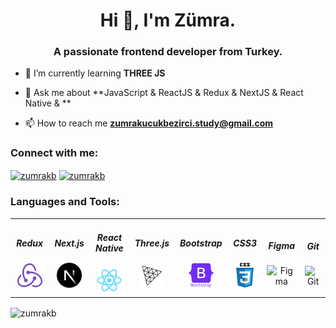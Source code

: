 <h1 align="center">Hi 👋, I'm Zümra.</h1>
<h3 align="center">A passionate frontend developer from Turkey.</h3>

- 🌱 I’m currently learning **THREE JS**

- 💬 Ask me about **JavaScript & ReactJS & Redux & NextJS & React Native & **

- 📫 How to reach me **zumrakucukbezirci.study@gmail.com**

<h3 align="left">Connect with me:</h3>
<p align="left">
<a href="https://linkedin.com/in/zumrakb" target="blank"><img align="center" height="30" width="40" src="https://raw.githubusercontent.com/rahuldkjain/github-profile-readme-generator/master/src/images/icons/Social/linked-in-alt.svg" alt="zumrakb" height="30" width="40" /></a>
<a href="https://github.com/zumrakb" target="_blank">
<img align="center" src="https://raw.githubusercontent.com/rahuldkjain/github-profile-readme-generator/master/src/images/icons/Social/github.svg" alt="zumrakb" height="30" width="40" />
</a>
</p>

### Languages and Tools:

<table style="width: 100%;">
  <tr style="width: 100%;">
    <td align="center" width="100">
      <h5>Redux</h5>
      <img src="https://raw.githubusercontent.com/devicons/devicon/master/icons/redux/redux-original.svg" alt="Redux" width="40" height="40"/>
    </td>
    <td align="center" width="100">
      <h5>Next.js</h5>
      <img src="https://raw.githubusercontent.com/devicons/devicon/master/icons/nextjs/nextjs-original.svg" alt="Next.js" width="40" height="40"/>
    </td>
    <td align="center" width="100">
      <h5>React Native</h5>
      <img src="https://raw.githubusercontent.com/devicons/devicon/master/icons/react/react-original.svg" alt="React Native" width="40" height="40"/>
    </td>
    <td align="center" width="100">
      <h5>Three.js</h5>
      <img src="https://raw.githubusercontent.com/devicons/devicon/master/icons/threejs/threejs-original.svg" alt="Three.js" width="40" height="40"/>
    </td>
    <td align="center" width="100">
      <h5>Bootstrap</h5>
      <img src="https://raw.githubusercontent.com/devicons/devicon/master/icons/bootstrap/bootstrap-plain-wordmark.svg" alt="Bootstrap" width="40" height="40"/>
    </td>
    <td align="center" width="100">
      <h5>CSS3</h5>
      <img src="https://raw.githubusercontent.com/devicons/devicon/master/icons/css3/css3-original-wordmark.svg" alt="CSS3" width="40" height="40"/>
    </td>
    <td align="center" width="100">
      <h5>Figma</h5>
      <img src="https://www.vectorlogo.zone/logos/figma/figma-icon.svg" alt="Figma" width="40" height="40"/>
    </td>
    <td align="center" width="100">
      <h5>Git</h5>
      <img src="https://www.vectorlogo.zone/logos/git-scm/git-scm-icon.svg" alt="Git" width="40" height="40"/>
    </td>
  </tr>
</table>




<p><img align="center" src="https://github-readme-stats.vercel.app/api/top-langs?username=zumrakb&show_icons=true&locale=en&layout=compact" alt="zumrakb" /></p>
